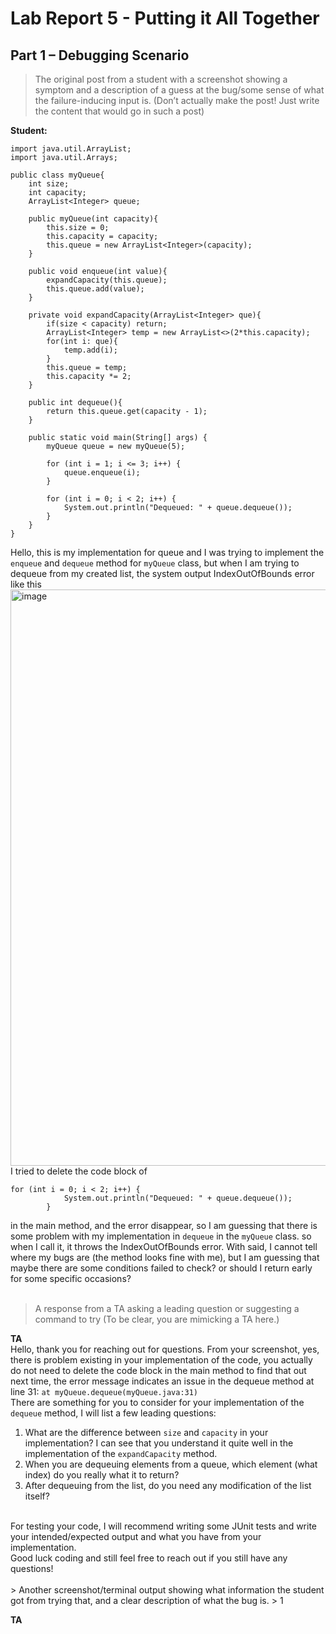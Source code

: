 # Lab Report 5 - Putting it All Together

## Part 1 – Debugging Scenario

> The original post from a student with a screenshot showing a symptom and a description of a guess at the bug/some sense of what the failure-inducing input is. (Don’t actually make the post! Just write the content that would go in such a post)<br>

**Student:** <br>
```
import java.util.ArrayList;
import java.util.Arrays;

public class myQueue{
    int size;
    int capacity;
    ArrayList<Integer> queue;

    public myQueue(int capacity){
        this.size = 0;
        this.capacity = capacity;
        this.queue = new ArrayList<Integer>(capacity);
    }

    public void enqueue(int value){
        expandCapacity(this.queue);
        this.queue.add(value);
    }

    private void expandCapacity(ArrayList<Integer> que){
        if(size < capacity) return;
        ArrayList<Integer> temp = new ArrayList<>(2*this.capacity);
        for(int i: que){
            temp.add(i);
        }
        this.queue = temp;
        this.capacity *= 2;
    }

    public int dequeue(){
        return this.queue.get(capacity - 1);
    }

    public static void main(String[] args) {
        myQueue queue = new myQueue(5);

        for (int i = 1; i <= 3; i++) {
            queue.enqueue(i);
        }

        for (int i = 0; i < 2; i++) {
            System.out.println("Dequeued: " + queue.dequeue());
        }
    }
}
```
Hello, this is my implementation for queue and I was trying to implement the `enqueue` and `dequeue` method for `myQueue` class, but when I am trying to dequeue from my created list, the system output IndexOutOfBounds error like this <br>
<img width="922" alt="image" src="https://github.com/EmmaBeai/cse15l-lab-reports/assets/129473980/46d2897c-a0fb-4a1c-9538-9e8c40e56ab8"> <br>
I tried to delete the code block of 
```
for (int i = 0; i < 2; i++) {
            System.out.println("Dequeued: " + queue.dequeue());
        }
```
in the main method, and the error disappear, so I am guessing that there is some problem with my implementation in `dequeue` in the `myQueue` class. so when I call it, it throws the IndexOutOfBounds error. With said, I cannot tell where my bugs are (the method looks fine with me), but I am guessing that maybe there are some conditions failed to check? or should I return early for some specific occasions? <br><br>
> A response from a TA asking a leading question or suggesting a command to try (To be clear, you are mimicking a TA here.)

**TA** <br>
Hello, thank you for reaching out for questions. From your screenshot, yes, there is problem existing in your implementation of the code, you actually do not need to delete the code block in the main method to find that out next time, the error message indicates an issue in the dequeue method at line 31: `at myQueue.dequeue(myQueue.java:31)`<br>
There are something for you to consider for your implementation of the `dequeue` method, I will list a few leading questions:<br>
1. What are the difference between `size` and `capacity` in your implementation? I can see that you understand it quite well in the implementation of the `expandCapacity` method.
2. When you are dequeuing elements from a queue, which element (what index) do you really what it to return?
3. After dequeuing from the list, do you need any modification of the list itself?
<br>
For testing your code, I will recommend writing some JUnit tests and write your intended/expected output and what you have from your implementation. <br>
Good luck coding and still feel free to reach out if you still have any questions!<br><br>
> Another screenshot/terminal output showing what information the student got from trying that, and a clear description of what the bug is.
> 1

**TA**
